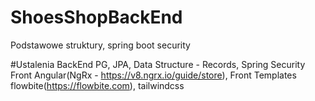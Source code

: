 # ShoesShopBackEnd

Podstawowe struktury, spring boot security

#Ustalenia
BackEnd
PG, JPA, Data Structure - Records, Spring Security
Front
Angular(NgRx - https://v8.ngrx.io/guide/store), Front Templates flowbite(https://flowbite.com), tailwindcss
